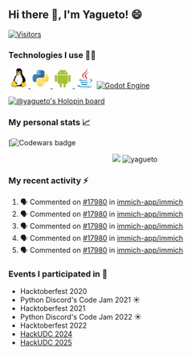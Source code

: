 ## Hi there 👋, I'm Yagueto! 😄


[![Visitors](https://hits.sh/github.com/yagueto/yagueto.svg?style=for-the-badge&label=Visitors&color=007ec6)](https://hits.sh/github.com/yagueto/yagueto/)

### Technologies I use 👨‍💻

<p align="left"> 
<a href="https://www.linux.org" target="_blank"><img src="https://raw.githubusercontent.com/devicons/devicon/master/icons/linux/linux-original.svg" alt="linux" width="40" height="40"/> </a> 
<a href="https://www.python.org" target="_blank"><img src="https://raw.githubusercontent.com/devicons/devicon/master/icons/python/python-original.svg" alt="python" width="40" height="40"/> </a> 
<a href="https://developer.android.com" target="_blank"> <img src="https://raw.githubusercontent.com/devicons/devicon/master/icons/android/android-original.svg" alt="android" width="40" height="40"/> </a>
<a href="https://www.java.com" target="_blank"><img src="https://raw.githubusercontent.com/devicons/devicon/master/icons/java/java-original.svg" alt="java" width="40" height="40"/></a>
<a href="https://www.godotengine.org" target="_blank"><img src="https://cdn.jsdelivr.net/gh/devicons/devicon/icons/godot/godot-original.svg" alt="Godot Engine" width="40" height="40"/> </a>

[![@yagueto's Holopin board](https://holopin.me/yagueto)](https://holopin.io/@yagueto)

### My personal stats 📈
[![Codewars badge](https://www.codewars.com/users/Yagueto/badges/small)
<div align="center"> 
  <a>
    <img src=https://github-readme-stats.vercel.app/api?username=yagueto&count_private=true&show_icons=true width=50%></img>
  </a>
  <img src="https://github-readme-streak-stats.herokuapp.com/?user=yagueto" alt="yagueto" width=49% />
</div>


### My recent activity ⚡

  <!--START_SECTION:activity-->
1. 🗣 Commented on [#17980](https://github.com/immich-app/immich/issues/17980#issuecomment-2888346079) in [immich-app/immich](https://github.com/immich-app/immich)
2. 🗣 Commented on [#17980](https://github.com/immich-app/immich/issues/17980#issuecomment-2885232274) in [immich-app/immich](https://github.com/immich-app/immich)
3. 🗣 Commented on [#17980](https://github.com/immich-app/immich/issues/17980#issuecomment-2877912707) in [immich-app/immich](https://github.com/immich-app/immich)
4. 🗣 Commented on [#17980](https://github.com/immich-app/immich/issues/17980#issuecomment-2877771730) in [immich-app/immich](https://github.com/immich-app/immich)
5. 🗣 Commented on [#17980](https://github.com/immich-app/immich/issues/17980#issuecomment-2877709050) in [immich-app/immich](https://github.com/immich-app/immich)
  <!--END_SECTION:activity-->
  

### Events I participated in 📆

- Hacktoberfest 2020
- Python Discord's Code Jam 2021 ☀️
- Hacktoberfest 2021
- Python Discord's Code Jam 2022 ☀️
- Hacktoberfest 2022
- [HackUDC 2024](https://hackudc.gpul.org/)
- [HackUDC 2025](https://hackudc.gpul.org/)

